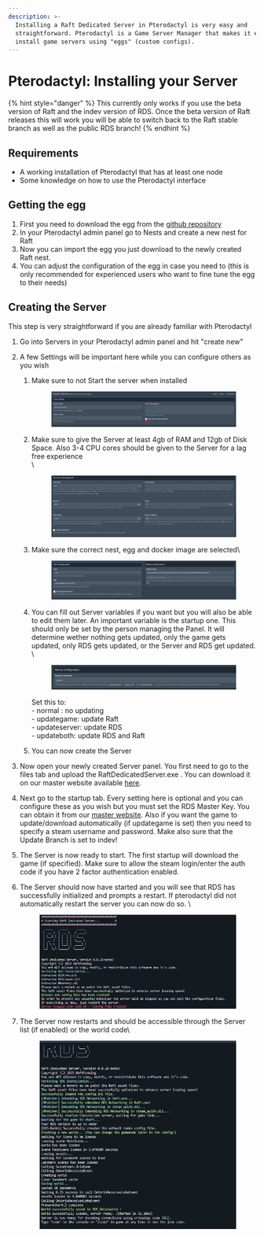 ```yaml
---
description: >-
  Installing a Raft Dedicated Server in Pterodactyl is very easy and
  straightforward. Pterodactyl is a Game Server Manager that makes it easy to
  install game servers using "eggs" (custom configs).
---
```


# Pterodactyl: Installing your Server

{% hint style="danger" %}
This currently only works if you use the beta version of Raft and the indev version of RDS. Once the beta version of Raft releases this will work you will be able to switch back to the Raft stable branch as well as the public RDS branch!&#x20;
{% endhint %}

## Requirements

* A working installation of Pterodactyl that has at least one node
* Some knowledge on how to use the Pterodactyl interface

## Getting the egg

1. First you need to download the egg from the [github repository](https://github.com/FranzFischer78/RDS-Beta-Docker-Image/blob/main/egg-raft-dedicated-server--r-d-s.json)
2. In your Pterodactyl admin panel go to Nests and create a new nest for Raft
3. Now you can import the egg you just download to the newly created Raft nest.
4. You can adjust the configuration of the egg in case you need to (this is only recommended for experienced users who want to fine tune the egg to their needs)

## Creating the Server

This step is very straightforward if you are already familiar with Pterodactyl

1. Go into Servers in your Pterodactyl admin panel and hit "create new"
2. A few Settings will be important here while you can configure others as you wish
   1.  Make sure to not Start the server when installed

       <figure><img src="../.gitbook/assets/grafik.png" alt=""><figcaption></figcaption></figure>


   2.  Make sure to give the Server at least 4gb of RAM and 12gb of Disk Space. Also 3-4 CPU cores should be given to the Server for a lag free experience\
       \


       <figure><img src="../.gitbook/assets/grafik (5).png" alt=""><figcaption></figcaption></figure>


   3.  Make sure the correct nest, egg and docker image are selected\


       <figure><img src="../.gitbook/assets/grafik (6).png" alt=""><figcaption></figcaption></figure>


   4.  You can fill out Server variables if you want but you will also be able to edit them later. An important variable is the startup one. This should only be set by the person managing the Panel. It will determine wether nothing gets updated, only the game gets updated, only RDS gets updated, or the Server and RDS get updated. \
       \


       <figure><img src="../.gitbook/assets/grafik (7).png" alt=""><figcaption></figcaption></figure>

       Set this to:\
       \- normal : no updating\
       \- updategame: update Raft\
       \- updateserver: update RDS\
       \- updateboth: update RDS and Raft
   5. You can now create the Server
3. Now open your newly created Server panel. You first need to go to the files tab and upload the RaftDedicatedServer.exe . You can download it on our master website available [here](https://master.raftmodding.com/).
4. Next go to the startup tab. Every setting here is optional and you can configure these as you wish but you must set the RDS Master Key. You can obtain it from our [master website](https://master.raftmodding.com/keys). Also if you want the game to update/download automatically (if updategame is set) then you need to specify a steam username and password. Make also sure that the Update Branch is set to indev!
5. The Server is now ready to start. The first startup will download the game (if specified). Make sure to allow the steam login/enter the auth code if you have 2 factor authentication enabled.&#x20;
6.  The Server should now have started and you will see that RDS has successfully initialized and prompts a restart. If pterodactyl did not automatically restart the server you can now do so. \


    <figure><img src="../.gitbook/assets/grafik (9).png" alt=""><figcaption></figcaption></figure>


7.  The Server now restarts and should be accessible through the Server list (if enabled) or the world code\


    <figure><img src="../.gitbook/assets/grafik (10).png" alt=""><figcaption></figcaption></figure>
